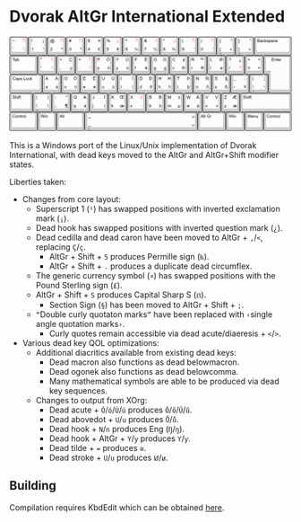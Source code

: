 # Dvorak AltGr International Extended
![layout diagram](image.png)

This is a Windows port of the Linux/Unix implementation of Dvorak International, with dead keys moved to the AltGr and AltGr+Shift modifier states.<br>

Liberties taken:<br>
  * Changes from core layout:
    - Superscript 1 (`¹`) has swapped positions with inverted exclamation mark (`¡`).
    - Dead hook has swapped positions with inverted question mark (`¿`).
    - Dead cedilla and dead caron have been moved to AltGr + `,`/`<`, replacing `Ç`/`ç`.
      - AltGr + Shift + `5` produces Permille sign (`‰`).
      - AltGr + Shift + `.` produces a duplicate dead circumflex.
    - The generic currency symbol (`¤`) has swapped positions with the Pound Sterling sign (`£`).
    - AltGr + Shift + `S` produces Capital Sharp S (`ẞ`).
      - Section Sign (`§`) has been moved to AltGr + Shift + `;`.
    - `“`Double curly quotaton marks`”` have been replaced with `‹`single angle quotation marks`›`.
      - Curly quotes remain accessible via dead acute/diaeresis + `<`/`>`.
  * Various dead key QOL optimizations:
    - Additional diacritics available from existing dead keys:
      - Dead macron also functions as dead belowmacron.
      - Dead ogonek also functions as dead belowcomma.
      - Many mathematical symbols are able to be produced via dead key sequences.
    - Changes to output from XOrg:
      - Dead acute + `Ó`/`ó`/`Ú`/`ú` produces `Ő`/`ő`/`Ű`/`ű`.
      - Dead abovedot + `U`/`u` produces `Ů`/`ů`.
      - Dead hook + `N`/`n` produces Eng (`Ŋ`/`ŋ`).
      - Dead hook + AltGr + `Y`/`y` produces `Ƴ`/`ƴ`.
      - Dead tilde + `=` produces `≅`.
      - Dead stroke + `U`/`u` produces `Ꞹ`/`ꞹ`.

## Building
Compilation requires KbdEdit which can be obtained [here](http://www.kbdedit.com/).
